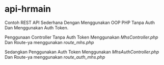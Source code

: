 # api-hrmain

Contoh REST API Sederhana Dengan Menggunakan OOP PHP Tanpa Auth Dan Menggunakan Auth Token.

Penggunaan Controller Tanpa Auth Token Menggunakan *MhsController.php* Dan Route-ya menggunakan *route_mhs.php*

Sedangkan Penggunakan Auth Token Menggunakan *MhsAuthController.php* Dan Route-ya menggunakan *route_auth_mhs.php*


